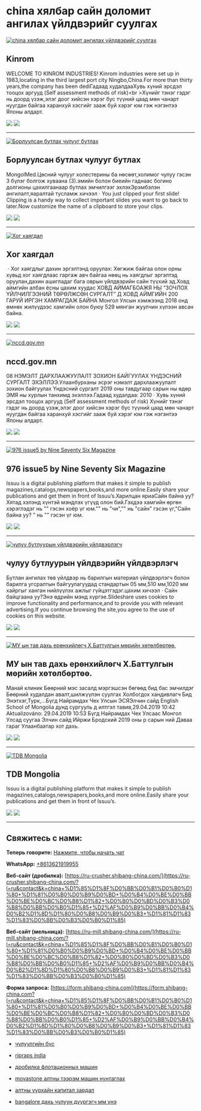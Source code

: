 # china хялбар сайн доломит ангилах үйлдвэрийг суулгах

<a href="https://swt.shibang-china.com/?l=ru&img&k=china+%D1%85%D1%8F%D0%BB%D0%B1%D0%B0%D1%80+%D1%81%D0%B0%D0%B9%D0%BD+%D0%B4%D0%BE%D0%BB%D0%BE%D0%BC%D0%B8%D1%82+%D0%B0%D0%BD%D0%B3%D0%B8%D0%BB%D0%B0%D1%85+%D2%AF%D0%B9%D0%BB%D0%B4%D0%B2%D1%8D%D1%80%D0%B8%D0%B9%D0%B3+%D1%81%D1%83%D1%83%D0%BB%D0%B3%D0%B0%D1%85" target="_blank">![china хялбар сайн доломит ангилах үйлдвэрийг суулгах](http://static.shibang-china.com/all-800x300/518.jpg)</a>

## Kinrom
WELCOME TO KINROM INDUSTRIES! Kinrom industries were set up in 1983,locating in the third largest port city Ningbo,China.For more than thirty years,the company has been dediГадаад худалдааХувь хүний эрсдэл тооцох аргууд (Self assessment methods of risk)&lt;br &gt;Хүнийг тэнэг гэдэг нь доорд үзэж,элэг доог хийсэн хэрэг бус түүний цаад мөн чанарт нуугдан байгаа харанхуй хэсгийг зааж буй хэрэг юм гэж нэгэнтээ Японы алдарт.


<a href="https://whatsapp.shibangsoft.com/WhatsApp.php" target="_blank" title="WhatsApp">![](http://static.shibang-china.com/icon/whatsapp.png)</a> <a href="https://swt.shibang-china.com/?l=ru&icon&k=china+%D1%85%D1%8F%D0%BB%D0%B1%D0%B0%D1%80+%D1%81%D0%B0%D0%B9%D0%BD+%D0%B4%D0%BE%D0%BB%D0%BE%D0%BC%D0%B8%D1%82+%D0%B0%D0%BD%D0%B3%D0%B8%D0%BB%D0%B0%D1%85+%D2%AF%D0%B9%D0%BB%D0%B4%D0%B2%D1%8D%D1%80%D0%B8%D0%B9%D0%B3+%D1%81%D1%83%D1%83%D0%BB%D0%B3%D0%B0%D1%85" target="_blank">![](http://static.shibang-china.com/icon/chat-ru.png)</a>

---

<a href="https://swt.shibang-china.com/?l=ru&img&k=china+%D1%85%D1%8F%D0%BB%D0%B1%D0%B0%D1%80+%D1%81%D0%B0%D0%B9%D0%BD+%D0%B4%D0%BE%D0%BB%D0%BE%D0%BC%D0%B8%D1%82+%D0%B0%D0%BD%D0%B3%D0%B8%D0%BB%D0%B0%D1%85+%D2%AF%D0%B9%D0%BB%D0%B4%D0%B2%D1%8D%D1%80%D0%B8%D0%B9%D0%B3+%D1%81%D1%83%D1%83%D0%BB%D0%B3%D0%B0%D1%85" target="_blank">![Борлуулсан бутлах чулууг бутлах](http://static.shibang-china.com/all-800x300/1402.jpg)</a>

## Борлуулсан бутлах чулууг бутлах
MongolMed.Цөсний чулууг холестерины ба нөсөөт,холимог чулуу гэсэн 3 бүлэг болгож хуваана (3).эмийн болон биеийн гаднаас богино долгионы цахилгаанаар бутлах эмчилгээг эхлэхЭрэмбэлэн ангилалт,яаралтай тусламж хичээл&nbsp;&#0183;&#32;You just clipped your first slide! Clipping is a handy way to collect important slides you want to go back to later.Now customize the name of a clipboard to store your clips.


<a href="https://whatsapp.shibangsoft.com/WhatsApp.php" target="_blank" title="WhatsApp">![](http://static.shibang-china.com/icon/whatsapp.png)</a> <a href="https://swt.shibang-china.com/?l=ru&icon&k=china+%D1%85%D1%8F%D0%BB%D0%B1%D0%B0%D1%80+%D1%81%D0%B0%D0%B9%D0%BD+%D0%B4%D0%BE%D0%BB%D0%BE%D0%BC%D0%B8%D1%82+%D0%B0%D0%BD%D0%B3%D0%B8%D0%BB%D0%B0%D1%85+%D2%AF%D0%B9%D0%BB%D0%B4%D0%B2%D1%8D%D1%80%D0%B8%D0%B9%D0%B3+%D1%81%D1%83%D1%83%D0%BB%D0%B3%D0%B0%D1%85" target="_blank">![](http://static.shibang-china.com/icon/chat-ru.png)</a>

---

<a href="https://swt.shibang-china.com/?l=ru&img&k=china+%D1%85%D1%8F%D0%BB%D0%B1%D0%B0%D1%80+%D1%81%D0%B0%D0%B9%D0%BD+%D0%B4%D0%BE%D0%BB%D0%BE%D0%BC%D0%B8%D1%82+%D0%B0%D0%BD%D0%B3%D0%B8%D0%BB%D0%B0%D1%85+%D2%AF%D0%B9%D0%BB%D0%B4%D0%B2%D1%8D%D1%80%D0%B8%D0%B9%D0%B3+%D1%81%D1%83%D1%83%D0%BB%D0%B3%D0%B0%D1%85" target="_blank">![Хог хаягдал](http://static.shibang-china.com/all-800x300/523.jpg)</a>

## Хог хаягдал
&nbsp;&#0183;&#32;Хог хаягдлыг дахин эргэлтэнд оруулах: Хөгжиж байгаа олон орны хувьд хог хаягдлаас гаргаж авч байгаа нөөц нь хаягдлыг эргэлтэд оруулан,дахин ашигладаг бага оврын үйлдвэрийн сайн түүхий эд.Ховд аймгийн албан ёсны цахим хуудас ХОВД АЙМАГБОАЖЯ НЫ “ЗОЧЛОХ ҮЙЛЧИЛГЭЭНИЙ ТӨРӨЛЖСӨН СУРГАЛТ” Д ХОВД АЙМГИЙН 200 ГАРУЙ ИРГЭН ХАМРАГДАЖ БАЙНА Монгол Улсын хэмжээнд 2018 онд өмнөх жилүүдээс хамгийн олон буюу 529 мянган жуулчин хүлээн авсан байна.


<a href="https://whatsapp.shibangsoft.com/WhatsApp.php" target="_blank" title="WhatsApp">![](http://static.shibang-china.com/icon/whatsapp.png)</a> <a href="https://swt.shibang-china.com/?l=ru&icon&k=china+%D1%85%D1%8F%D0%BB%D0%B1%D0%B0%D1%80+%D1%81%D0%B0%D0%B9%D0%BD+%D0%B4%D0%BE%D0%BB%D0%BE%D0%BC%D0%B8%D1%82+%D0%B0%D0%BD%D0%B3%D0%B8%D0%BB%D0%B0%D1%85+%D2%AF%D0%B9%D0%BB%D0%B4%D0%B2%D1%8D%D1%80%D0%B8%D0%B9%D0%B3+%D1%81%D1%83%D1%83%D0%BB%D0%B3%D0%B0%D1%85" target="_blank">![](http://static.shibang-china.com/icon/chat-ru.png)</a>

---

<a href="https://swt.shibang-china.com/?l=ru&img&k=china+%D1%85%D1%8F%D0%BB%D0%B1%D0%B0%D1%80+%D1%81%D0%B0%D0%B9%D0%BD+%D0%B4%D0%BE%D0%BB%D0%BE%D0%BC%D0%B8%D1%82+%D0%B0%D0%BD%D0%B3%D0%B8%D0%BB%D0%B0%D1%85+%D2%AF%D0%B9%D0%BB%D0%B4%D0%B2%D1%8D%D1%80%D0%B8%D0%B9%D0%B3+%D1%81%D1%83%D1%83%D0%BB%D0%B3%D0%B0%D1%85" target="_blank">![nccd.gov.mn](http://static.shibang-china.com/all-800x300/1067.jpg)</a>

## nccd.gov.mn
08 НЭМЭЛТ ДАРХЛААЖУУЛАЛТ ЗОХИОН БАЙГУУЛАХ ҮНДЭСНИЙ СУРГАЛТ ЭХЭЛЛЭЭ.Улаанбурханы эсрэг нэмэлт дархлаажуулалт зохион байгуулах Үндэсний сургалт 2019 оны тавдугаар сарын ны өдөр ЭМЯ ны хурлын танхимд эхэллээ.Гадаад худалдаа: 2010&nbsp;&#0183;&#32;Хувь хүний эрсдэл тооцох аргууд (Self assessment methods of risk) Хүнийг тэнэг гэдэг нь доорд үзэж,элэг доог хийсэн хэрэг бус түүний цаад мөн чанарт нуугдан байгаа харанхуй хэсгийг зааж буй хэрэг юм гэж нэгэнтээ Японы алдарт.


<a href="https://whatsapp.shibangsoft.com/WhatsApp.php" target="_blank" title="WhatsApp">![](http://static.shibang-china.com/icon/whatsapp.png)</a> <a href="https://swt.shibang-china.com/?l=ru&icon&k=china+%D1%85%D1%8F%D0%BB%D0%B1%D0%B0%D1%80+%D1%81%D0%B0%D0%B9%D0%BD+%D0%B4%D0%BE%D0%BB%D0%BE%D0%BC%D0%B8%D1%82+%D0%B0%D0%BD%D0%B3%D0%B8%D0%BB%D0%B0%D1%85+%D2%AF%D0%B9%D0%BB%D0%B4%D0%B2%D1%8D%D1%80%D0%B8%D0%B9%D0%B3+%D1%81%D1%83%D1%83%D0%BB%D0%B3%D0%B0%D1%85" target="_blank">![](http://static.shibang-china.com/icon/chat-ru.png)</a>

---

<a href="https://swt.shibang-china.com/?l=ru&img&k=china+%D1%85%D1%8F%D0%BB%D0%B1%D0%B0%D1%80+%D1%81%D0%B0%D0%B9%D0%BD+%D0%B4%D0%BE%D0%BB%D0%BE%D0%BC%D0%B8%D1%82+%D0%B0%D0%BD%D0%B3%D0%B8%D0%BB%D0%B0%D1%85+%D2%AF%D0%B9%D0%BB%D0%B4%D0%B2%D1%8D%D1%80%D0%B8%D0%B9%D0%B3+%D1%81%D1%83%D1%83%D0%BB%D0%B3%D0%B0%D1%85" target="_blank">![976 issue5 by Nine Seventy Six Magazine](http://static.shibang-china.com/all-800x300/413.jpg)</a>

## 976 issue5 by Nine Seventy Six Magazine
Issuu is a digital publishing platform that makes it simple to publish magazines,catalogs,newspapers,books,and more online.Easily share your publications and get them in front of Issuu’s.Харилцан яриаСайн байна уу? Хятад хэлэнд хүнтэй мэндлэх үгүүд олон бий.Гэхдээ хамгийн өргөн хэрэглэдэг нь &quot;&quot; гэсэн хоёр үг юм.&quot;&quot; нь &quot;чи&quot;,&quot;&quot; нь &quot;сайн&quot; гэсэн үг,&quot;Сайн байна уу? &quot; нь &quot;&quot; гэсэн үг юм.


<a href="https://whatsapp.shibangsoft.com/WhatsApp.php" target="_blank" title="WhatsApp">![](http://static.shibang-china.com/icon/whatsapp.png)</a> <a href="https://swt.shibang-china.com/?l=ru&icon&k=china+%D1%85%D1%8F%D0%BB%D0%B1%D0%B0%D1%80+%D1%81%D0%B0%D0%B9%D0%BD+%D0%B4%D0%BE%D0%BB%D0%BE%D0%BC%D0%B8%D1%82+%D0%B0%D0%BD%D0%B3%D0%B8%D0%BB%D0%B0%D1%85+%D2%AF%D0%B9%D0%BB%D0%B4%D0%B2%D1%8D%D1%80%D0%B8%D0%B9%D0%B3+%D1%81%D1%83%D1%83%D0%BB%D0%B3%D0%B0%D1%85" target="_blank">![](http://static.shibang-china.com/icon/chat-ru.png)</a>

---

<a href="https://swt.shibang-china.com/?l=ru&img&k=china+%D1%85%D1%8F%D0%BB%D0%B1%D0%B0%D1%80+%D1%81%D0%B0%D0%B9%D0%BD+%D0%B4%D0%BE%D0%BB%D0%BE%D0%BC%D0%B8%D1%82+%D0%B0%D0%BD%D0%B3%D0%B8%D0%BB%D0%B0%D1%85+%D2%AF%D0%B9%D0%BB%D0%B4%D0%B2%D1%8D%D1%80%D0%B8%D0%B9%D0%B3+%D1%81%D1%83%D1%83%D0%BB%D0%B3%D0%B0%D1%85" target="_blank">![чулуу бутлуурын үйлдвэрийн үйлдвэрлэгч](http://static.shibang-china.com/all-800x300/287.jpg)</a>

## чулуу бутлуурын үйлдвэрийн үйлдвэрлэгч
Бутлан ангилах төв үйлдвэр нь барилгын материал үйлдвэрлэгч болон барилга угсралтын байгуулагуудад стандартын 05 мм,510 мм,1020 мм хайргыг ханган нийлүүлэх ажлыг гүйцэтгэдэг.цахим хичээл&nbsp;&#0183;&#32;Сайн байцгаана уу?Энэ өдрийн мэнд хүргэе.Slideshare uses cookies to improve functionality and performance,and to provide you with relevant advertising.If you continue browsing the site,you agree to the use of cookies on this website.


<a href="https://whatsapp.shibangsoft.com/WhatsApp.php" target="_blank" title="WhatsApp">![](http://static.shibang-china.com/icon/whatsapp.png)</a> <a href="https://swt.shibang-china.com/?l=ru&icon&k=china+%D1%85%D1%8F%D0%BB%D0%B1%D0%B0%D1%80+%D1%81%D0%B0%D0%B9%D0%BD+%D0%B4%D0%BE%D0%BB%D0%BE%D0%BC%D0%B8%D1%82+%D0%B0%D0%BD%D0%B3%D0%B8%D0%BB%D0%B0%D1%85+%D2%AF%D0%B9%D0%BB%D0%B4%D0%B2%D1%8D%D1%80%D0%B8%D0%B9%D0%B3+%D1%81%D1%83%D1%83%D0%BB%D0%B3%D0%B0%D1%85" target="_blank">![](http://static.shibang-china.com/icon/chat-ru.png)</a>

---

<a href="https://swt.shibang-china.com/?l=ru&img&k=china+%D1%85%D1%8F%D0%BB%D0%B1%D0%B0%D1%80+%D1%81%D0%B0%D0%B9%D0%BD+%D0%B4%D0%BE%D0%BB%D0%BE%D0%BC%D0%B8%D1%82+%D0%B0%D0%BD%D0%B3%D0%B8%D0%BB%D0%B0%D1%85+%D2%AF%D0%B9%D0%BB%D0%B4%D0%B2%D1%8D%D1%80%D0%B8%D0%B9%D0%B3+%D1%81%D1%83%D1%83%D0%BB%D0%B3%D0%B0%D1%85" target="_blank">![МУ ын тав дахь ерөнхийлөгч Х.Баттулгын мөрийн хөтөлбөртөө.](http://static.shibang-china.com/all-800x300/99.jpg)</a>

## МУ ын тав дахь ерөнхийлөгч Х.Баттулгын мөрийн хөтөлбөртөө.
Манай клиник Бөөрний мэс засалд мэргэшсэн бөгөөд бид бас эмчилдэг Бөөрний худалдан авалт,шилжүүлэн суулгах Холбогдох хандивлагч Бид Энэтхэг,Турк,…Бүгд Найрамдах Чех Улсын ЭСЯЭлчин сайд English School of Mongolia дунд сургууль д илтгэл тавив,29.04.2019 10:42 Aktualizov&#225;no: 29.04.2019 10:53 Бүгд Найрамдах Чех Улсаас Монгол Улсад суугаа Элчин сайд Ийржи Бродский 2019 оны р сарын ний Даваа гараг Улаанбаатар хот дахь.


<a href="https://whatsapp.shibangsoft.com/WhatsApp.php" target="_blank" title="WhatsApp">![](http://static.shibang-china.com/icon/whatsapp.png)</a> <a href="https://swt.shibang-china.com/?l=ru&icon&k=china+%D1%85%D1%8F%D0%BB%D0%B1%D0%B0%D1%80+%D1%81%D0%B0%D0%B9%D0%BD+%D0%B4%D0%BE%D0%BB%D0%BE%D0%BC%D0%B8%D1%82+%D0%B0%D0%BD%D0%B3%D0%B8%D0%BB%D0%B0%D1%85+%D2%AF%D0%B9%D0%BB%D0%B4%D0%B2%D1%8D%D1%80%D0%B8%D0%B9%D0%B3+%D1%81%D1%83%D1%83%D0%BB%D0%B3%D0%B0%D1%85" target="_blank">![](http://static.shibang-china.com/icon/chat-ru.png)</a>

---

<a href="https://swt.shibang-china.com/?l=ru&img&k=china+%D1%85%D1%8F%D0%BB%D0%B1%D0%B0%D1%80+%D1%81%D0%B0%D0%B9%D0%BD+%D0%B4%D0%BE%D0%BB%D0%BE%D0%BC%D0%B8%D1%82+%D0%B0%D0%BD%D0%B3%D0%B8%D0%BB%D0%B0%D1%85+%D2%AF%D0%B9%D0%BB%D0%B4%D0%B2%D1%8D%D1%80%D0%B8%D0%B9%D0%B3+%D1%81%D1%83%D1%83%D0%BB%D0%B3%D0%B0%D1%85" target="_blank">![TDB Mongolia](http://static.shibang-china.com/all-800x300/514.jpg)</a>

## TDB Mongolia
Issuu is a digital publishing platform that makes it simple to publish magazines,catalogs,newspapers,books,and more online.Easily share your publications and get them in front of Issuu’s.

<a href="https://whatsapp.shibangsoft.com/WhatsApp.php" target="_blank" title="WhatsApp">![](http://static.shibang-china.com/icon/whatsapp.png)</a> <a href="https://swt.shibang-china.com/?l=ru&icon&k=china+%D1%85%D1%8F%D0%BB%D0%B1%D0%B0%D1%80+%D1%81%D0%B0%D0%B9%D0%BD+%D0%B4%D0%BE%D0%BB%D0%BE%D0%BC%D0%B8%D1%82+%D0%B0%D0%BD%D0%B3%D0%B8%D0%BB%D0%B0%D1%85+%D2%AF%D0%B9%D0%BB%D0%B4%D0%B2%D1%8D%D1%80%D0%B8%D0%B9%D0%B3+%D1%81%D1%83%D1%83%D0%BB%D0%B3%D0%B0%D1%85" target="_blank">![](http://static.shibang-china.com/icon/chat-ru.png)</a>

---
## Свяжитесь с нами:

**Теперь говорите:** [Нажмите, чтобы начать чат](https://swt.shibang-china.com?l=ru&contact&k=china+%D1%85%D1%8F%D0%BB%D0%B1%D0%B0%D1%80+%D1%81%D0%B0%D0%B9%D0%BD+%D0%B4%D0%BE%D0%BB%D0%BE%D0%BC%D0%B8%D1%82+%D0%B0%D0%BD%D0%B3%D0%B8%D0%BB%D0%B0%D1%85+%D2%AF%D0%B9%D0%BB%D0%B4%D0%B2%D1%8D%D1%80%D0%B8%D0%B9%D0%B3+%D1%81%D1%83%D1%83%D0%BB%D0%B3%D0%B0%D1%85)

**WhatsApp:**  [+8613621919955](https://whatsapp.shibangsoft.com/WhatsApp.php)

**Веб-сайт (дробилка):** [https://ru-crusher.shibang-china.com/](https://ru-crusher.shibang-china.com/?l=ru&contact&k=china+%D1%85%D1%8F%D0%BB%D0%B1%D0%B0%D1%80+%D1%81%D0%B0%D0%B9%D0%BD+%D0%B4%D0%BE%D0%BB%D0%BE%D0%BC%D0%B8%D1%82+%D0%B0%D0%BD%D0%B3%D0%B8%D0%BB%D0%B0%D1%85+%D2%AF%D0%B9%D0%BB%D0%B4%D0%B2%D1%8D%D1%80%D0%B8%D0%B9%D0%B3+%D1%81%D1%83%D1%83%D0%BB%D0%B3%D0%B0%D1%85)

**Веб-сайт (мельница):** [https://ru-mill.shibang-china.com/](https://ru-mill.shibang-china.com/?l=ru&contact&k=china+%D1%85%D1%8F%D0%BB%D0%B1%D0%B0%D1%80+%D1%81%D0%B0%D0%B9%D0%BD+%D0%B4%D0%BE%D0%BB%D0%BE%D0%BC%D0%B8%D1%82+%D0%B0%D0%BD%D0%B3%D0%B8%D0%BB%D0%B0%D1%85+%D2%AF%D0%B9%D0%BB%D0%B4%D0%B2%D1%8D%D1%80%D0%B8%D0%B9%D0%B3+%D1%81%D1%83%D1%83%D0%BB%D0%B3%D0%B0%D1%85)

**Форма запроса:** [https://form.shibang-china.com](https://form.shibang-china.com?l=ru&contact&k=china+%D1%85%D1%8F%D0%BB%D0%B1%D0%B0%D1%80+%D1%81%D0%B0%D0%B9%D0%BD+%D0%B4%D0%BE%D0%BB%D0%BE%D0%BC%D0%B8%D1%82+%D0%B0%D0%BD%D0%B3%D0%B8%D0%BB%D0%B0%D1%85+%D2%AF%D0%B9%D0%BB%D0%B4%D0%B2%D1%8D%D1%80%D0%B8%D0%B9%D0%B3+%D1%81%D1%83%D1%83%D0%BB%D0%B3%D0%B0%D1%85)

* [чулуулгийн бүс](../130/%D1%87%D1%83%D0%BB%D1%83%D1%83%D0%BB%D0%B3%D0%B8%D0%B9%D0%BD%20%D0%B1%D2%AF%D1%81.md)

* [ripraps india](../129/ripraps%20india.md)

* [дробилка флотационных машин](../126/%D0%B4%D1%80%D0%BE%D0%B1%D0%B8%D0%BB%D0%BA%D0%B0%20%D1%84%D0%BB%D0%BE%D1%82%D0%B0%D1%86%D0%B8%D0%BE%D0%BD%D0%BD%D1%8B%D1%85%20%D0%BC%D0%B0%D1%88%D0%B8%D0%BD.md)

* [movastone алтны тээрэм машин нунтаглах](../129/movastone%20%D0%B0%D0%BB%D1%82%D0%BD%D1%8B%20%D1%82%D1%8D%D1%8D%D1%80%D1%8D%D0%BC%20%D0%BC%D0%B0%D1%88%D0%B8%D0%BD%20%D0%BD%D1%83%D0%BD%D1%82%D0%B0%D0%B3%D0%BB%D0%B0%D1%85.md)

* [алтны уурхайн капитал зардал](../130/%D0%B0%D0%BB%D1%82%D0%BD%D1%8B%20%D1%83%D1%83%D1%80%D1%85%D0%B0%D0%B9%D0%BD%20%D0%BA%D0%B0%D0%BF%D0%B8%D1%82%D0%B0%D0%BB%20%D0%B7%D0%B0%D1%80%D0%B4%D0%B0%D0%BB.md)

* [bangalore дахь чулуун дүүргэгч мм үнэ](../127/bangalore%20%D0%B4%D0%B0%D1%85%D1%8C%20%D1%87%D1%83%D0%BB%D1%83%D1%83%D0%BD%20%D0%B4%D2%AF%D2%AF%D1%80%D0%B3%D1%8D%D0%B3%D1%87%20%D0%BC%D0%BC%20%D2%AF%D0%BD%D1%8D.md)